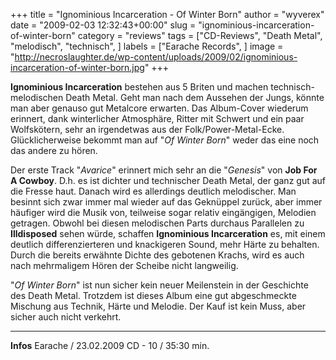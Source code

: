 +++
title = "Ignominious Incarceration - Of Winter Born"
author = "wyverex"
date = "2009-02-03 12:32:43+00:00"
slug = "ignominious-incarceration-of-winter-born"
category = "reviews"
tags = ["CD-Reviews", "Death Metal", "melodisch", "technisch", ]
labels = ["Earache Records", ]
image = "http://necroslaughter.de/wp-content/uploads/2009/02/ignominious-incarceration-of-winter-born.jpg"
+++

**Ignominious Incarceration** bestehen aus 5 Briten und machen technisch-melodischen Death Metal. Geht man nach dem Aussehen der Jungs, könnte man aber genauso gut Metalcore erwarten. Das Album-Cover wiederum erinnert, dank winterlicher Atmosphäre, Ritter mit Schwert und ein paar Wolfskötern, sehr an irgendetwas aus der Folk/Power-Metal-Ecke. Glücklicherweise bekommt man auf "_Of Winter Born_" weder das eine noch das andere zu hören.

Der erste Track "_Avarice_" erinnert mich sehr an die "_Genesis_" von **Job For A Cowboy**. D.h. es ist dichter und technischer Death Metal, der ganz gut auf die Fresse haut. Danach wird es allerdings deutlich melodischer. Man besinnt sich zwar immer mal wieder auf das Geknüppel zurück, aber immer häufiger wird die Musik von, teilweise sogar relativ eingängigen, Melodien getragen. Obwohl bei diesen melodischen Parts durchaus Parallelen zu **Illdisposed** sehen würde, schaffen **Ignominious Incarceration** es, mit einem deutlich differenzierteren und knackigeren Sound, mehr Härte zu behalten. Durch die bereits erwähnte Dichte des gebotenen Krachs, wird es auch nach mehrmaligem Hören der Scheibe nicht langweilig.

"_Of Winter Born_" ist nun sicher kein neuer Meilenstein in der Geschichte des Death Metal. Trotzdem ist dieses Album eine gut abgeschmeckte Mischung aus Technik, Härte und Melodie. Der Kauf ist kein Muss, aber sicher auch nicht verkehrt.





---
**Infos**
Earache / 23.02.2009
CD - 10 / 35:30 min.
